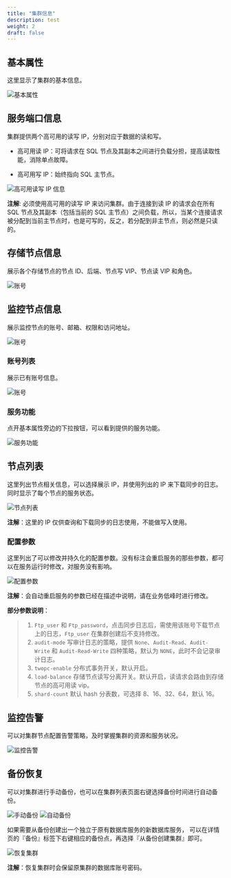 ```yaml
---
title: "集群信息"
description: test
weight: 2
draft: false
---
```


## 基本属性

这里显示了集群的基本信息。

![基本属性](../../_images/basic_info.png)


## 服务端口信息

集群提供两个高可用的读写 IP，分别对应于数据的读和写。

* 高可用读 IP：可将请求在 SQL 节点及其副本之间进行负载分担，提高读取性能，消除单点故障。

* 高可用写 IP：始终指向 SQL 主节点。

![高可用读写 IP 信息](../../_images/vip_info.png)


**注解**: 必须使用高可用的读写 IP 来访问集群。由于连接到读 IP 的请求会在所有 SQL 节点及其副本（包括当前的 SQL 主节点）之间负载，所以，当某个连接请求被分配到当前主节点时，也是可写的，反之，若分配到非主节点，则必然是只读的。

## 存储节点信息

展示各个存储节点的节点 ID、后端、节点写 VIP、节点读 VIP 和角色。

![账号](../../_images/display_nodelist.png)

## 监控节点信息

展示监控节点的账号、邮箱、权限和访问地址。

![账号](../../_images/display_grafana.png)

### 账号列表

展示已有账号信息。

![账号](../../_images/display_userlist.png)


### 服务功能

点开基本属性旁边的下拉按钮，可以看到提供的服务功能。

![服务功能](../../_images/service_list.png)


## 节点列表

这里列出节点相关信息，可以选择展示 IP，并使用列出的 IP 来下载同步的日志。同时显示了每个节点的服务状态。

![节点列表](../../_images/node_list.png)


**注解**：这里的 IP 仅供查询和下载同步的日志使用，不能做写入使用。


### 配置参数

这里列出了可以修改并持久化的配置参数。没有标注会重启服务的那些参数，都可以在服务运行时修改，对服务没有影响。

![配置参数](../../_images/env.png)

**注解**：会自动重启服务的参数已经在描述中说明，请在业务低峰时进行修改。

**部分参数说明**：

> 1. `Ftp_user` 和 `Ftp_password`，点击同步日志后，需使用该账号下载节点上的日志，`Ftp_user` 在集群创建后不支持修改。
> 2. `audit-mode` 写审计日志的策略，提供 `None`、`Audit-Read`、`Audit-Write` 和 `Audit-Read-Write` 四种策略，默认为 `NONE`，此时不会记录审计日志。
> 3. `twopc-enable` 分布式事务开关，默认开启。
> 4. `load-balance` 存储节点读写分离开关。默认开启，读请求会路由到存储节点的高可用读 vip。
> 5. `shard-count` 默认 hash 分表数，可选择 8、16、32、64，默认 16。

## 监控告警

可以对集群节点配置告警策略，及时掌握集群的资源和服务状况。

![监控告警](../../_images/alarm.png)


## 备份恢复

可以对集群进行手动备份，也可以在集群列表页面右键选择备份时间进行自动备份。

![手动备份](../../_images/backup.png)
![自动备份](../../_images/auto_backup.png)

如果需要从备份创建出一个独立于原有数据库服务的新数据库服务， 可以在详情页的『备份』标签下右键相应的备份点，再选择『从备份创建集群』即可。

![恢复集群](../../_images/restore.png)

**注解**：恢复集群时会保留原集群的数据库账号密码。